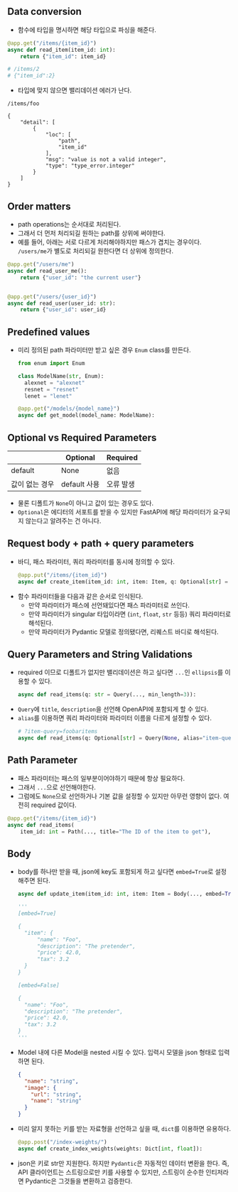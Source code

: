 ## Data conversion
- 함수에 타입을 명시하면 해당 타입으로 파싱을 해준다.
```python
@app.get("/items/{item_id}")
async def read_item(item_id: int):
    return {"item_id": item_id}

# /items/2
# {"item_id":2}
```
- 타입에 맞지 않으면 밸리데이션 에러가 난다.
```
/items/foo

{
    "detail": [
        {
            "loc": [
                "path",
                "item_id"
            ],
            "msg": "value is not a valid integer",
            "type": "type_error.integer"
        }
    ]
}
```

## Order matters
- path operations는 순서대로 처리된다.
- 그래서 더 먼저 처리되길 원하는 path를 상위에 써야한다.
- 예를 들어, 아래는 서로 다르게 처리해야하지만 패스가 겹치는 경우이다. `/users/me`가 별도로 처리되길 원한다면 더 상위에 정의한다.
```python
@app.get("/users/me")
async def read_user_me():
    return {"user_id": "the current user"}


@app.get("/users/{user_id}")
async def read_user(user_id: str):
    return {"user_id": user_id}

```

## Predefined values
- 미리 정의된 path 파라미터만 받고 싶은 경우 `Enum` class를 만든다.
  ```python
  from enum import Enum
  
  class ModelName(str, Enum):
    alexnet = "alexnet"
    resnet = "resnet"
    lenet = "lenet"

  @app.get("/models/{model_name}")
  async def get_model(model_name: ModelName):
  ```

## Optional vs Required Parameters

|    | Optional | Required |
| --- | --- | --- |
| default | None | 없음 |
| 값이 없는 경우 | default 사용 | 오류 발생 |

- 물론 디폴트가 `None`이 아니고 값이 있는 경우도 있다.
- `Optional`은 에디터의 서포트를 받을 수 있지만 FastAPI에 해당 파라미터가 요구되지 않는다고 알려주는 건 아니다.

## Request body + path + query parameters
- 바디, 패스 파라미터, 쿼리 파라미터를 동시에 정의할 수 있다.
  ```python
  @app.put("/items/{item_id}")
  async def create_item(item_id: int, item: Item, q: Optional[str] = None):
  ```
- 함수 파라미터들을 다음과 같은 순서로 인식된다.
  - 만약 파라미터가 패스에 선언돼있다면 패스 파라미터로 쓰인다.
  - 만약 파라미터가 singular 타입이라면 (`int`, `float`, `str` 등등) 쿼리 파라미터로 해석된다.
  - 만약 파라미터가 Pydantic 모델로 정의됐다면, 리퀘스트 바디로 해석된다.

## Query Parameters and String Validations
- required 이므로 디폴트가 없지만 밸리데이션은 하고 싶다면 `...`인 `ellipsis`를 이용할 수 있다.
  ```python
  async def read_items(q: str = Query(..., min_length=3)):
  ```
- `Query`에 `title`, `description`을 선언해 OpenAPI에 포함되게 할 수 있다.
- `alias`를 이용하면 쿼리 파라미터와 파라미터 이름을 다르게 설정할 수 있다.
  ```python
  # ?item-query=foobaritems
  async def read_items(q: Optional[str] = Query(None, alias="item-query")):
  ```

## Path Parameter
- 패스 파라미터는 패스의 일부분이어야하기 때문에 항상 필요하다.
- 그래서 `...`으로 선언해야한다.
- 그럼에도 `None`으로 선언하거나 기본 값을 설정할 수 있지만 아무런 영향이 없다. 여전히 required 값이다.
```python
@app.get("/items/{item_id}")
async def read_items(
    item_id: int = Path(..., title="The ID of the item to get"),
```

## Body
- body를 하나만 받을 때, json에 key도 포함되게 하고 싶다면 `embed=True`로 설정해주면 된다.
  ```python
  async def update_item(item_id: int, item: Item = Body(..., embed=True)):

  '''
  [embed=True]

  {
    "item": {
        "name": "Foo",
        "description": "The pretender",
        "price": 42.0,
        "tax": 3.2
    }
  }

  [embed=False]

  {
    "name": "Foo",
    "description": "The pretender",
    "price": 42.0,
    "tax": 3.2
  }
  '''
  ```
- Model 내에 다른 Model을 nested 시킬 수 있다. 입력시 모델을 json 형태로 입력하면 된다.
  ```json
  {
    "name": "string",
    "image": {
      "url": "string",
      "name": "string"
    }
  }
  ```
- 미리 알지 못하는 키를 받는 자료형을 선언하고 싶을 때, `dict`를 이용하면 유용하다.
  ```python
  @app.post("/index-weights/")
  async def create_index_weights(weights: Dict[int, float]):
  ```
- json은 키로 str만 지원한다. 하지만 `Pydantic`은 자동적인 데이터 변환을 한다. 즉, API 클라이언트는 스트링으로만 키를 사용할 수 있지만, 스트링이 순수한 인티저라면 Pydantic은 그것들을 변환하고 검증한다.
